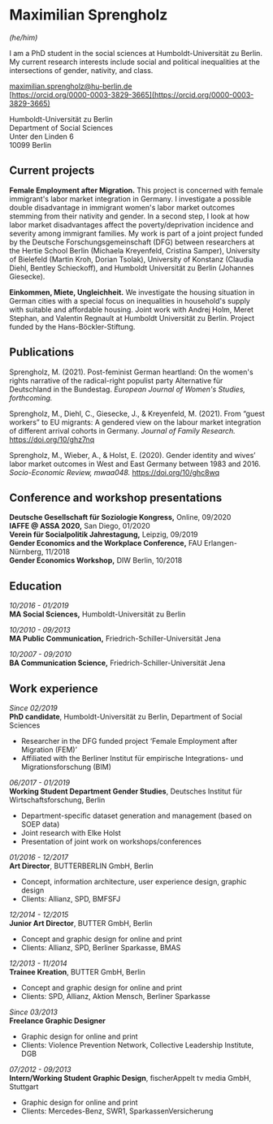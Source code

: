 # Maximilian Sprengholz
_(he/him)_

I am a PhD student in the social sciences at Humboldt-Universität zu Berlin. My current research interests include social and political inequalities at the intersections of gender, nativity, and class.

[maximilian.sprengholz@hu-berlin.de](mailto:maximilian.sprengholz@hu-berlin.de)<br />
[https://orcid.org/0000-0003-3829-3665](https://orcid.org/0000-0003-3829-3665)

Humboldt-Universität zu Berlin<br />
Department of Social Sciences<br />
Unter den Linden 6<br />
10099 Berlin

## Current projects
__Female Employment after Migration.__ This project is concerned with female immigrant's labor market integration in Germany. I investigate a possible double disadvantage in immigrant women's labor market outcomes stemming from their nativity and gender. In a second step, I look at how labor market disadvantages affect the poverty/deprivation incidence and severity among immigrant families. My work is part of a joint project funded by the Deutsche Forschungsgemeinschaft (DFG) between researchers at the Hertie School Berlin (Michaela Kreyenfeld, Cristina Samper), University of Bielefeld (Martin Kroh, Dorian Tsolak), University of Konstanz (Claudia Diehl, Bentley Schieckoff), and Humboldt Universität zu Berlin (Johannes Giesecke).

__Einkommen, Miete, Ungleichheit.__ We investigate the housing situation in German cities with a special focus on inequalities in household's supply with suitable and affordable housing. Joint work with Andrej Holm, Meret Stephan, and Valentin Regnault at Humboldt Universität zu Berlin. Project funded by the Hans-Böckler-Stiftung.

## Publications

Sprengholz, M. (2021). Post-feminist German heartland: On the women's rights narrative of the radical-right populist party Alternative für Deutschland in the Bundestag. _European Journal of Women's Studies, forthcoming._

Sprengholz, M., Diehl, C., Giesecke, J., & Kreyenfeld, M. (2021). From “guest workers” to EU migrants: A gendered view on the labour market integration of different arrival cohorts in Germany. _Journal of Family Research._ https://doi.org/10/ghz7nq

Sprengholz, M., Wieber, A., & Holst, E. (2020). Gender identity and wives’ labor market outcomes in West and East Germany between 1983 and 2016. _Socio-Economic Review, mwaa048._ https://doi.org/10/ghc8wq


## Conference and workshop presentations

__Deutsche Gesellschaft für Soziologie Kongress,__ Online, 09/2020<br />
__IAFFE @ ASSA 2020,__ San Diego, 01/2020<br />
__Verein für Socialpolitik Jahrestagung,__ Leipzig, 09/2019<br />
__Gender Economics and the Workplace Conference,__ FAU Erlangen-Nürnberg, 11/2018<br />
__Gender Economics Workshop,__ DIW Berlin, 10/2018<br />

## Education

_10/2016 - 01/2019_<br />
__MA Social Sciences,__ Humboldt-Universität zu Berlin

_10/2010 - 09/2013_<br />
__MA Public Communication,__ Friedrich-Schiller-Universität Jena

_10/2007 - 09/2010_<br />
__BA Communication Science,__ Friedrich-Schiller-Universität Jena

## Work experience

_Since 02/2019_<br />
__PhD candidate__, Humboldt-Universität zu Berlin, Department of Social Sciences
- Researcher in the DFG funded project ‘Female Employment after Migration (FEM)’
- Affiliated with the Berliner Institut für empirische Integrations- und Migrationsforschung (BIM)

_06/2017 - 01/2019_<br />
__Working Student Department Gender Studies__, Deutsches Institut für Wirtschaftsforschung, Berlin
- Department-specific dataset generation and management (based on SOEP data)
- Joint research with Elke Holst
- Presentation of joint work on workshops/conferences

_01/2016 - 12/2017_<br />
__Art Director__, BUTTERBERLIN GmbH, Berlin
- Concept, information architecture, user experience design, graphic design
- Clients: Allianz, SPD, BMFSFJ

_12/2014 - 12/2015_<br />
__Junior Art Director__, BUTTER GmbH, Berlin
- Concept and graphic design for online and print
- Clients: Allianz, SPD, Berliner Sparkasse, BMAS

_12/2013 - 11/2014_<br />
__Trainee Kreation__, BUTTER GmbH, Berlin
- Concept and graphic design for online and print
- Clients: SPD, Allianz, Aktion Mensch, Berliner Sparkasse

_Since 03/2013_<br />
__Freelance Graphic Designer__
- Graphic design for online and print
- Clients: Violence Prevention Network, Collective Leadership Institute, DGB

_07/2012 - 09/2013_<br />
__Intern/Working Student Graphic Design__, fischerAppelt tv media GmbH, Stuttgart
- Graphic design for online and print
- Clients: Mercedes-Benz, SWR1, SparkassenVersicherung
